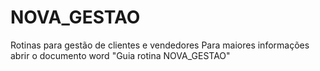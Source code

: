 # NOVA_GESTAO
Rotinas para gestão de clientes e vendedores
Para maiores informações abrir o documento word "Guia rotina NOVA_GESTAO"
